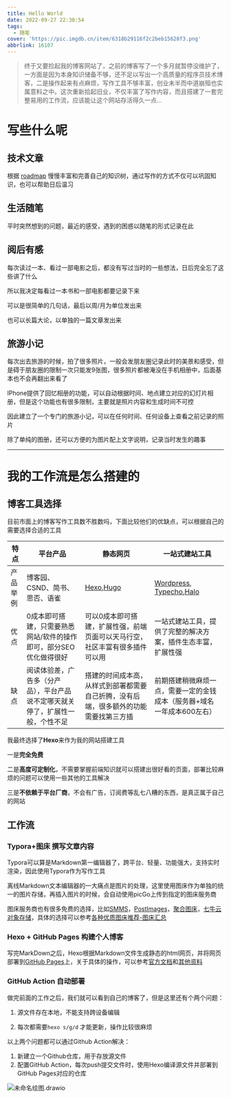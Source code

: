 ```yaml
---
title: Hello World
date: 2022-09-27 22:30:54
tags:
  - 随笔
cover: 'https://pic.imgdb.cn/item/6318b29116f2c2beb15628f3.png'
abbrlink: 16107
---
```

> 终于又要捡起我的博客网站了，之前的博客写了一个多月就暂停没维护了，一方面是因为本身知识储备不够，还不足以写出一个高质量的程序员技术博客，二是操作起来有点麻烦，写作工具不够丰富，创业未半而中道崩殂也实属意料之中。这次重新拾起旧业，不仅丰富了写作内容，而且搭建了一套完整易用的工作流，应该能让这个网站存活得久一点...

# 写些什么呢

## **技术文章**

根据 [roadmap](https://www.yuque.com/docs/share/a22ec335-6061-475b-ae66-a6b623608251?#%20%E3%80%8ARoadmap%E3%80%8B) 慢慢丰富和完善自己的知识树，通过写作的方式不仅可以巩固知识，也可以帮助日后温习



## **生活随笔**

平时突然想到的问题，最近的感受，遇到的困惑以随笔的形式记录在此



## **阅后有感**

每次读过一本、看过一部电影之后，都没有写过当时的一些想法，日后完全忘了这些讲了什么

所以我决定每看过一本书和一部电影都要记录下来

可以是很简单的几句话，最后以周/月为单位发出来

也可以长篇大论，以单独的一篇文章发出来



## **旅游小记**

每次出去旅游的时候，拍了很多照片，一般会发朋友圈记录此时的美景和感受，但是碍于朋友圈的限制一次只能发9张图，很多照片都被淹没在手机相册中，后面基本也不会再翻出来看了

IPhone提供了回忆相册的功能，可以自动根据时间、地点建立对应的幻灯片相册，但是这个功能也有很多限制，主要就是照片内容和生成时间不可控

因此建立了一个专门的旅游小记，可以在任何时间、任何设备上查看之前记录的照片

除了单纯的图册，还可以方便的为图片配上文字说明，记录当时发生的趣事

---

# 我的工作流是怎么搭建的

## 博客工具选择

目前市面上的博客写作工具数不胜数吗，下面比较他们的优缺点，可以根据自己的需要选择合适的工具

| 特点 | 平台产品 |  静态网页  | 一站式建站工具 |
| ------------------------ | ---- | ------------------------ | ------------------------ |
| 产品举例 | 博客园、CSND、简书、思否、语雀 | [Hexo](https://hexo.io/zh-cn/),[Hugo](https://gohugo.io/) | [Wordpress](https://wordpress.com/zh-cn/), [Typecho](https://typecho.org/),[Halo](https://halo.run/) |
| 优点     | 0成本即可搭建，只需要熟悉网站/软件的操作即可，部分SEO优化做得很好 | 可以0成本即可搭建，扩展性强，前端页面可以天马行空，社区丰富有很多插件可以用 | 一站式建站工具，提供了完整的解决方案，插件生态丰富，扩展性强 |
| 缺点 | 阅读体验差，广告多（分产品），平台产品说不定哪天就关停了，扩展性一般，个性不足 | 搭建的时间成本高，从样式到部署都需要自己折腾，没有后端，很多额外的功能需要找第三方插 | 前期搭建稍微麻烦一点，需要一定的金钱成本（服务器+域名一年成本600左右）    |

我最终选择了**Hexo**来作为我的网站搭建工具

一是**完全免费**

二是**高度可定制化**，不需要掌握前端知识就可以搭建出很好看的页面，部署比较麻烦的问题可以使用一些其他的工具解决

三是**不依赖于平台厂商**，不会有广告，订阅费等乱七八糟的东西，是真正属于自己的网站



## 工作流

### Typora+图床 撰写文章内容

Typora可以算是Markdown第一编辑器了，跨平台、轻量、功能强大，支持实时渲染，因此使用Typora作为写作工具

离线Markdown文本编辑器的一大痛点是图片的处理，这里使用图床作为单独的统一的图片存储，再插入图片的时候，会自动使用picGo上传到指定的图床服务商

图床服务商也有很多免费的选择，比如[SMMS](https://smms.app/)，[PostImages](https://postimages.org/)，[聚合图床](https://www.superbed.cn/)，[七牛云对象存储](https://portal.qiniu.com/kodo/overview)，具体的选择可以参考[各种优质图床推荐-图床汇总](https://zhuanlan.zhihu.com/p/403554101)



### Hexo + GitHub Pages 构建个人博客

写完MarkDown之后，Hexo根据Markdown文件生成静态的html网页，并将网页部署到[GitHub Pages](https://pages.github.com/)上，关于具体的操作，可以参考[官方文档](https://hexo.io/zh-cn/docs/)和[其他资料](https://www.zhihu.com/column/c_1201860091307458560)



### GitHub Action 自动部署

做完前面的工作之后，我们就可以看到自己的博客了，但是这里还有个两个问题：

1. 源文件存在本地，不能支持跨设备编辑

2. 每次都需要`hexo s/g/d` 才能更新，操作比较很麻烦



以上两个问题都可以通过Github Action解决：

1. 新建立一个Github仓库，用于存放源文件
2. 配置GitHub Action，每次push提交文件时，使用Hexo编译源文件并部署到GitHub Pages对应的仓库

![未命名绘图.drawio](https://pic.imgdb.cn/item/6319ca1716f2c2beb14f0cf7.png)

